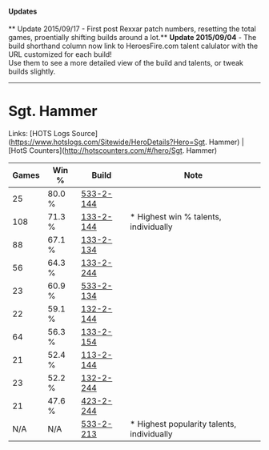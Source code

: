 #### Updates
** Update 2015/09/17 - First post Rexxar patch numbers, resetting the total games, proentially shifting builds around a lot.**
**Update 2015/09/04** - The build shorthand column now link to HeroesFire.com talent calulator with the URL customized for each build!  
Use them to see a more detailed view of the build and talents, or tweak builds slightly.

***

# Sgt. Hammer

Links: [HOTS Logs Source](https://www.hotslogs.com/Sitewide/HeroDetails?Hero=Sgt. Hammer) | [HotS Counters](http://hotscounters.com/#/hero/Sgt. Hammer)

Games  | Win %  | Build     | Note
-----  | -----  | -----     | ----
25     | 80.0 % | [533-2-144](http://www.heroesfire.com/hots/talent-calculator/sergeant-hammer#wVCm) | 
108    | 71.3 % | [133-2-144](http://www.heroesfire.com/hots/talent-calculator/sergeant-hammer#hEem) | * Highest win % talents, individually
88     | 67.1 % | [133-2-134](http://www.heroesfire.com/hots/talent-calculator/sergeant-hammer#hEec) | 
56     | 64.3 % | [133-2-244](http://www.heroesfire.com/hots/talent-calculator/sergeant-hammer#hEgK) | 
23     | 60.9 % | [533-2-134](http://www.heroesfire.com/hots/talent-calculator/sergeant-hammer#wVCc) | 
22     | 59.1 % | [132-2-144](http://www.heroesfire.com/hots/talent-calculator/sergeant-hammer#hCCW) | 
64     | 56.3 % | [133-2-154](http://www.heroesfire.com/hots/talent-calculator/sergeant-hammer#hEew) | 
21     | 52.4 % | [113-2-144](http://www.heroesfire.com/hots/talent-calculator/sergeant-hammer#gTpm) | 
23     | 52.2 % | [132-2-244](http://www.heroesfire.com/hots/talent-calculator/sergeant-hammer#hCE4) | 
21     | 47.6 % | [423-2-244](http://www.heroesfire.com/hots/talent-calculator/sergeant-hammer#sIgq) | 
N/A    | N/A    | [533-2-213](http://www.heroesfire.com/hots/talent-calculator/sergeant-hammer#wVDr) | * Highest popularity talents, individually
